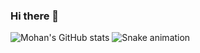 ### Hi there 👋

<!--
**MohanRamSridhar/MohanRamSridhar** is a ✨ _special_ ✨ repository because its `README.md` (this file) appears on your GitHub profile.

Here are some ideas to get you started:

- 🔭 I’m currently working on ...
- 🌱 I’m currently learning ...
- 👯 I’m looking to collaborate on ...
- 🤔 I’m looking for help with ...
- 💬 Ask me about ...
- 📫 How to reach me: ...
- 😄 Pronouns: ...
- ⚡ Fun fact: ...
-->
![Mohan's GitHub stats](https://github-readme-stats.vercel.app/api?username=MohanRamSridhar&show_icons=true&theme=synthwave)
![Snake animation](https://github.com/thepiyushmalhotra/thepiyushmalhotra/blob/output/github-contribution-grid-snake.svg)
